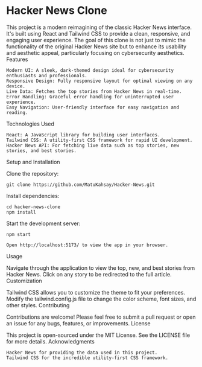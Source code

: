 # Hacker News Clone

This project is a modern reimagining of the classic Hacker News interface. It's built using React and Tailwind CSS to provide a clean, responsive, and engaging user experience. The goal of this clone is not just to mimic the functionality of the original Hacker News site but to enhance its usability and aesthetic appeal, particularly focusing on cybersecurity aesthetics.
Features

    Modern UI: A sleek, dark-themed design ideal for cybersecurity enthusiasts and professionals.
    Responsive Design: Fully responsive layout for optimal viewing on any device.
    Live Data: Fetches the top stories from Hacker News in real-time.
    Error Handling: Graceful error handling for uninterrupted user experience.
    Easy Navigation: User-friendly interface for easy navigation and reading.

Technologies Used

    React: A JavaScript library for building user interfaces.
    Tailwind CSS: A utility-first CSS framework for rapid UI development.
    Hacker News API: For fetching live data such as top stories, new stories, and best stories.

Setup and Installation

Clone the repository:

    git clone https://github.com/MatuKahsay/Hacker-News.git

Install dependencies:

    cd hacker-news-clone
    npm install

Start the development server:

    npm start

    Open http://localhost:5173/ to view the app in your browser.

Usage

Navigate through the application to view the top, new, and best stories from Hacker News. Click on any story to be redirected to the full article.
Customization

Tailwind CSS allows you to customize the theme to fit your preferences. Modify the tailwind.config.js file to change the color scheme, font sizes, and other styles.
Contributing

Contributions are welcome! Please feel free to submit a pull request or open an issue for any bugs, features, or improvements.
License

This project is open-sourced under the MIT License. See the LICENSE file for more details.
Acknowledgments

    Hacker News for providing the data used in this project.
    Tailwind CSS for the incredible utility-first CSS framework.